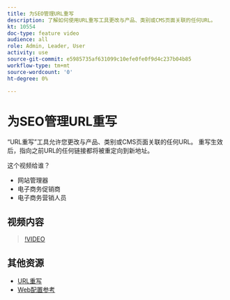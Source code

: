 ```yaml
---
title: 为SEO管理URL重写
description: 了解如何使用URL重写工具更改与产品、类别或CMS页面关联的任何URL。
kt: 10554
doc-type: feature video
audience: all
role: Admin, Leader, User
activity: use
source-git-commit: e5985735af631099c10efe0fe0f9d4c237b04b85
workflow-type: tm+mt
source-wordcount: '0'
ht-degree: 0%

---
```


# 为SEO管理URL重写

“URL重写”工具允许您更改与产品、类别或CMS页面关联的任何URL。 重写生效后，指向之前URL的任何链接都将被重定向到新地址。

这个视频给谁？

- 网站管理器
- 电子商务促销商
- 电子商务营销人员

## 视频内容

>[!VIDEO](https://video.tv.adobe.com/v/343751?quality=12&learn=on)

## 其他资源

- [URL重写](https://docs.magento.com/user-guide/marketing/url-rewrite.html)
- [Web配置参考](https://docs.magento.com/user-guide/configuration/general/web.html)